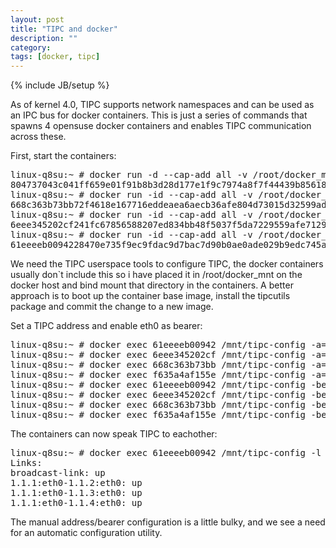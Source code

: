```yaml
---
layout: post
title: "TIPC and docker"
description: ""
category: 
tags: [docker, tipc]
---
```

{% include JB/setup %}

As of kernel 4.0, TIPC supports network namespaces and can be used as an IPC bus for docker containers.
This is just a series of commands that spawns 4 opensuse docker containers and enables TIPC
communication across these.

First, start the containers:  
<PRE>
linux-q8su:~ # docker run -d --cap-add all -v /root/docker_mnt/:/mnt opensuse /bin/sh
804737043c041ff659e01f91b8b3d28d177e1f9c7974a8f7f44439b856182087
linux-q8su:~ # docker run -id --cap-add all -v /root/docker_mnt/:/mnt opensuse /bin/sh
668c363b73bb72f4618e167716eddeaea6aecb36afe804d73015d32599ad0f26
linux-q8su:~ # docker run -id --cap-add all -v /root/docker_mnt/:/mnt opensuse /bin/sh
6eee345202cf241fc67856588207ed834bb48f5037f5da7229559afe71297d62
linux-q8su:~ # docker run -id --cap-add all -v /root/docker_mnt/:/mnt opensuse /bin/sh
61eeeeb0094228470e735f9ec9fdac9d7bac7d90b0ae0ade029b9edc745aa14f
</PRE>
We need the TIPC userspace tools to configure TIPC, the docker containers usually don`t include this so i have placed it in /root/docker_mnt on the docker host and bind mount that directory in the containers.
A better approach is to boot up the container base image, install the tipcutils package and commit the
change to a new image.

Set a TIPC address and enable eth0 as bearer:  
<PRE>
linux-q8su:~ # docker exec 61eeeeb00942 /mnt/tipc-config -a=1.1.1
linux-q8su:~ # docker exec 6eee345202cf /mnt/tipc-config -a=1.1.2
linux-q8su:~ # docker exec 668c363b73bb /mnt/tipc-config -a=1.1.3
linux-q8su:~ # docker exec f635a4af155e /mnt/tipc-config -a=1.1.4
linux-q8su:~ # docker exec 61eeeeb00942 /mnt/tipc-config -be=eth:eth0
linux-q8su:~ # docker exec 6eee345202cf /mnt/tipc-config -be=eth:eth0
linux-q8su:~ # docker exec 668c363b73bb /mnt/tipc-config -be=eth:eth0
linux-q8su:~ # docker exec f635a4af155e /mnt/tipc-config -be=eth:eth0
</PRE>

The containers can now speak TIPC to eachother:  
<PRE>
linux-q8su:~ # docker exec 61eeeeb00942 /mnt/tipc-config -l
Links:
broadcast-link: up
1.1.1:eth0-1.1.2:eth0: up
1.1.1:eth0-1.1.3:eth0: up
1.1.1:eth0-1.1.4:eth0: up
</PRE>

The manual address/bearer configuration is a little bulky, and we see a need for an automatic
configuration utility.


